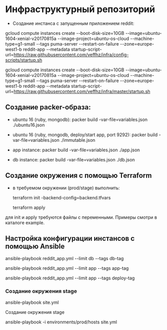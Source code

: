 # Инфраструктурный репозиторий

- Создание инстанса с запущенным приложением reddit:

gcloud compute instances create --boot-disk-size=10GB --image=ubuntu-1604-xenial-v20170815a --image-project=ubuntu-os-cloud --machine-type=g1-small --tags puma-server --restart-on-failure --zone=europe-west1-b reddit-app --metadata startup-script-url=https://raw.githubusercontent.com/veffhz/infra/config-scripts/startup.sh

gcloud compute instances create --boot-disk-size=10GB --image=ubuntu-1604-xenial-v20170815a --image-project=ubuntu-os-cloud --machine-type=g1-small --tags puma-server --restart-on-failure --zone=europe-west1-b reddit-app --metadata startup-script-url=https://raw.githubusercontent.com/veffhz/infra/master/startup.sh

## Создание packer-образа:

- ubuntu 16 (ruby, mongodb):
 packer build -var-file=variables.json ./ubuntu16.json

- ubuntu 16 (ruby, mongodb, deploy/start app, port 9292):
 packer build -var-file=variables.json ./immutable.json

- app instance:
 packer build -var-file=variables.json ./app.json

- db instance:
 packer build -var-file=variables.json ./db.json

## Создание окружения с помощью Terraform

- в требуемом окружении (prod/stage) выполнить:

  terraform init -backend-config=backend.tfvars

  terraform apply

 для init и apply требуются файлы с переменными.
 Примеры смотри в каталоге example.

## Настройка конфигурации инстансов с помощью Ansible

  ansible-playbook reddit_app.yml --limit db --tags db-tag

  ansible-playbook reddit_app.yml --limit app --tags app-tag

  ansible-playbook reddit_app.yml --limit app --tags deploy-tag


### Создание окружения stage 
 
  ansible-playbook site.yml

  Создание окружения stage 
 
  ansible-playbook -i environments/prod/hosts site.yml


